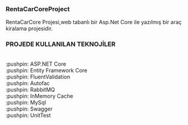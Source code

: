 <h3>RentaCarCoreProject</h3>
<p>RentaCarCore Projesi,web tabanlı bir Asp.Net Core ile yazılmış bir araç kiralama projesidir.</p>
<h3>PROJEDE KULLANILAN TEKNOJİLER</h4><br>
 :pushpin: ASP.NET Core<br>
 :pushpin: Entity Framework Core<br>
 :pushpin: FluentValidation<br>
 :pushpin: Autofac<br>
 :pushpin: RabbitMQ<br>
 :pushpin: InMemory Cache<br>
 :pushpin: MySql<br>
 :pushpin: Swagger<br>
 :pushpin: UnitTest
